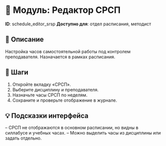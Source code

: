 # 📘 Модуль: Редактор СРСП
**ID**: schedule_editor_srsp
**Доступно для**: отдел расписания, методист

## 📝 Описание
Настройка часов самостоятельной работы под контролем преподавателя. Назначается в рамках расписания.

## 🩜 Шаги
1. Откройте вкладку «СРСП».
2. Выберите дисциплину и преподавателя.
3. Назначьте часы СРСП по неделям.
4. Сохраните и проверьте отображение в журнале.

## 💡 Подсказки интерфейса
– СРСП не отображаются в основном расписании, но видны в силлабусе и учебных часах.
– Можно выделить часы из дисциплины или задать отдельно.
